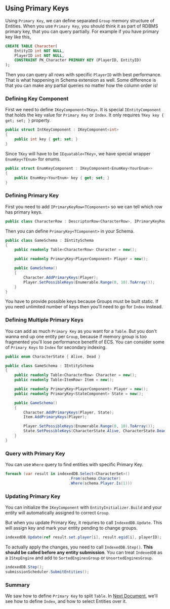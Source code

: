 ## Using Primary Keys
Using `Primary Key`, we can define separated `Group` memory structure of Entities. When you use `Primary Key`, you should think it as part of RDBMS primary key, that you can query partially. For example if you have primary key like this,
```sql
CREATE TABLE Character(
    EntityID int NOT NULL,
    PlayerID int NOT NULL,
    CONSTRAINT PK_Character PRIMARY KEY (PlayerID, EntityID)
);
```
Then you can query all rows with specific `PlayerID` with best performance. That is what happening in Schema extension as well. Some difference is that you can make any partial queries no matter how the column order is! 

### Defining Key Component
First we need to define `IKeyComponent<TKey>`. It is special `IEntityComponent` that holds the key value for `Primary Key` or `Index`. It only requires `TKey key { get; set; }` property.
```csharp
public struct IntKeyComponent : IKeyComponent<int>
{
    public int key { get; set; }
}
```
Since `TKey` will have to be `IEquatable<TKey>`, we have special wrapper `EnumKey<TEnum>` for enums.
```csharp
public struct EnumKeyComponent : IKeyComponent<EnumKey<YourEnum>>
{
    public EnumKey<YourEnum> key { get; set; }
}
```

### Defining Primary Key
First you need to add `IPrimaryKeyRow<TComponent>` so we can tell which row has primary keys.
```csharp
public class CharacterRow : DescriptorRow<CharacterRow>, IPrimaryKeyRow<PlayerComponent> { }
```

Then you can define `PrimaryKey<TComponent>` in your Schema.
```csharp
public class GameSchema : IEntitySchema
{
    public readonly Table<CharacterRow> Character = new();

    public readonly PrimaryKey<PlayerComponent> Player = new();

    public GameSchema()
    {
        Character.AddPrimaryKeys(Player);
        Player.SetPossibleKeys(Enumerable.Range(0, 10).ToArray());
    }
}
```
You have to provide possible keys because Groups must be built static. If you need unlimited number of keys then you'll need to go for `Index` instead.

### Defining Multiple Primary Keys
You can add as much `Primary Key` as you want for a `Table`. But you don't wanna end up one entity per `Group`, because if memory group is too fragmented you'll lose performance benetfit of ECS. You can consider some of `Primary Keys` to `Index` for secondary indexing.
```csharp
public enum CharacterState { Alive, Dead }

public class GameSchema : IEntitySchema
{
    public readonly Table<CharacterRow> Character = new();
    public readonly Table<ItemRow> Item = new();

    public readonly PrimaryKey<PlayerComponent> Player = new();
    public readonly PrimaryKey<StateComponent> State = new();

    public GameSchema()
    {
        Character.AddPrimaryKeys(Player, State);
        Item.AddPrimaryKeys(Player);

        Player.SetPossibleKeys(Enumerable.Range(0, 10).ToArray());
        State.SetPossibleKeys(CharacterState.Alive, CharacterState.Dead);
    }
}
```

### Query with Primary Key
You can use `Where` query to find entities with specific Primary Key.
```csharp
foreach (var result in indexedDB.Select<CharacterSet>()
                            .From(schema.Character)
                            .Where(schema.Player.Is(1)))
```

### Updating Primary Key
You can initialize the `IKeyComponent` with `EntityInitializer.Build` and your entity will automatically assigned to correct `Group`.

But when you update Primary Key, it requries to call `IndexedDB.Update`. This will assign key and mark your entity pending to change groups.
```csharp
indexedDB.Update(ref result.set.player[i], result.egid[i], playerID);
```
To actually apply the changes, you need to call `IndexedDB.Step()`. **This should be called before any entity submission**. You can treat `IndexedDB` as a `IStepEngine` and add to `SortedEnginesGroup` or `UnsortedEnginesGroup`.
```csharp
indexedDB.Step();
submissionScheduler.SubmitEntities();
```

### Summary
We saw how to define `Primary Key` to split `Table`. In [Next Document](basic-indexes.md), we'll see how to define `Index`, and how to select Entities over it.
